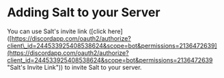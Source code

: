 # Adding Salt to your Server

You can use Salt's invite link ([click here]([https://discordapp.com/oauth2/authorize?client\_id=244533925408538624&scope=bot&permissions=2136472639](https://discordapp.com/oauth2/authorize?client_id=244533925408538624&scope=bot&permissions=2136472639 "Salt's Invite Link")) to invite Salt to your server.

